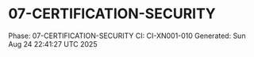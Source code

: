 # 07-CERTIFICATION-SECURITY
Phase: 07-CERTIFICATION-SECURITY
CI: CI-XN001-010
Generated: Sun Aug 24 22:41:27 UTC 2025
